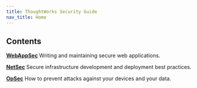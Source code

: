 ```yaml
---
title: ThoughtWorks Security Guide
nav_title: Home
---
```


## Contents

**[WebAppSec](webappsec)** Writing and maintaining secure web applications.

**[NetSec](netsec)** Secure infrastructure development and deployment best practices.

**[OpSec](opsec)** How to prevent attacks against your devices and your data.

